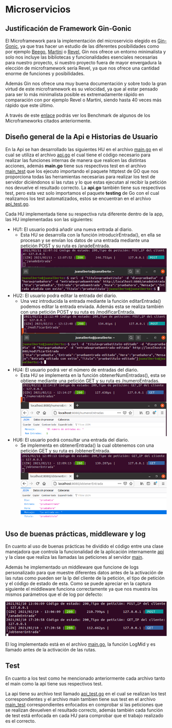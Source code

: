 # Microservicios

## Justificación de Framework Gin-Gonic

El Microframework para la implementación del microservicio elegido es [Gin-Gonic](https://github.com/gin-gonic/gin), ya que tras hacer un estudio de las diferentes posibilidades como por ejemplo [Beego](https://beego.me/), [Martini](https://github.com/go-martini/martini) o [Revel](https://revel.github.io/), Gin nos ofrece un entorno minimalista y solo nos incluye las bibliotecas y funcionalidades esenciales necesarias para nuestro proyecto, si nuestro proyecto fuera de mayor envergadura la elección de microframework sería Revel, ya que nos ofrece una cantidad enorme de funciones y posibilidades. 

Además Gin nos ofrece una muy buena documentación y sobre todo la gran virtud de este microframework es su velocidad, ya que al estar pensado para ser lo más minimalista posible es extremadamente rápido en comparación con por ejemplo Revel o Martini, siendo hasta 40 veces más rápido que este último. 

A través de este [enlace](https://github.com/gin-gonic/gin#benchmarks) podrás ver los Benchmark de algunos de los Microframeworks citados anteriormente.


## Diseño general de la Api e Historias de Usuario

En la Api se han desarrollado las siguientes HU en el archivo [main.go](https://github.com/juanalberto58/AppIV/blob/master/src/main.go) en el cual se utiliza el archivo [api.go](https://github.com/juanalberto58/AppIV/blob/master/src/m/api.go) el cual tiene el código necesario para realizar las funciones internas de manera que realicen las distintas acciones, además **main.go** tiene sus respectivos test en el archivo [main_test](https://github.com/juanalberto58/AppIV/blob/master/src/main_test.go) que los ejecuto importando el paquete httptest de GO que nos proporciona todas las herramientas necesarias para realizar los test de servidor diciéndonos si las rutas y lo que estas ejecutan al recibir la petición nos devuelve el resultado correcto. La **api.go** también tiene sus respectivos test, pero esta vez solo importamos el paquete **testing** de Go con el cual realizamos los test automatizados, estos se encuentran en el archivo [api_test.go](https://github.com/juanalberto58/AppIV/blob/master/src/m/api_test.go).

Cada HU implementada tiene su respectiva ruta diferente dentro de la app, las HU implementadas son las siguientes:

- HU1: El usuario podrá añadir una nueva entrada al diario.
	- Esta HU se desarrolla con la función introducirEntrada(), en ella se procesan y se envían los datos de una entrada mediante una petición POST y su ruta es /anadeEntrada.
	![anadeEntrada](../image/anadirEntrada.png)
- HU2: El usuario podra editar la entrada del diario.
	- Una vez introducida la entrada mediante la función editarEntrada() podemos editar la entrada enviada. Además esta se realiza también con una petición POST y su ruta es /modificarEntrada.
	![modificarEntrada](../image/modificarEntrada.png)
- HU4: El usuario podrá ver el número de entradas del diario.
	- Esta HU se implementa en la función obtenerNumEntradas(), esta se obtiene mediante una petición GET y su ruta es /numeroEntradas.
	![obtenerNumEntrada](../image/obtenerNumEntradas.png)
- HU6: El usuario podrá consultar una entrada del diario.
	- Se implementa en obtenerEntrada() la cual obtenemos con una petición GET y su ruta es /obtenerEntrada.
	![obtenerEntrada](../image/obtenerEntrada.png)


## Uso de buenas prácticas, middleware y log

En cuanto al uso de buenas prácticas he dividido el código entre una clase manejadora que controla la funcionalidad de la aplicación internamente [api](https://github.com/juanalberto58/AppIV/blob/master/src/m/api.go) y la clase que realiza las llamadas las peticiones al servidor [main](https://github.com/juanalberto58/AppIV/blob/master/src/main.go).

Además he implementado un middleware que funcione de logs personalizado para que muestre diferentes datos antes de la activación de las rutas como pueden ser la Ip del cliente de la petición, el tipo de petición y el código de estado de esta. Como se puede apreciar en la captura siguiente el middleware funciona correctamente ya que nos muestra los mismos parámetros que el de log por defecto:

![logmiddl](../image/logMiddle.png)

El log implementado está en el archivo [main.go](https://github.com/juanalberto58/AppIV/blob/master/src/main.go), la función LogMid y es llamado antes de la activación de las rutas.


## Test

En cuanto a los test como he mencionado anteriormente cada archivo tanto el main como la api tiene sus respectivos test.

La api tiene su archivo test llamado [api_test.go](https://github.com/juanalberto58/AppIV/blob/master/src/m/api_test.go) en el cual se realizan los test correspondientes y el archivo main tambien tiene sus test en el archivo [main_test](https://github.com/juanalberto58/AppIV/blob/master/src/main_test.go) correspondientes enfocados en comprobar si las peticiones que se realizan devuelven el resultado correcto, además también cada función de test está enfocada en cada HU para comprobar que el trabajo realizado es el correcto.







